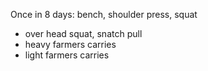 Once in 8 days: bench, shoulder press, squat
- over head squat, snatch pull
- heavy farmers carries
- light farmers carries
